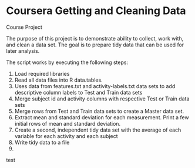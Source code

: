 Coursera Getting and Cleaning Data
==================================

Course Project

The purpose of this project is to demonstrate ability to collect, work with, and clean a data set. The goal is to prepare tidy data that can be used for later analysis. 

The script works by executing the following steps:<br>
1. Load required libraries<br>
2. Read all data files into R data.tables.<br>
3. Uses data from features.txt and activity-labels.txt data sets to add descriptive column labels to Test and Train data sets<br>
4. Merge subject id and activity columns with respective Test or Train data sets<br>
5. Merge rows from Test and Train data sets to create a Master data set.<br>
6. Extract mean and standard deviation for each measurement. Print a few initial rows of mean and standard deviation.<br>
7. Create a second, independent tidy data set with the average of each variable for each activity and each subject<br>
8. Write tidy data to a file<br>
9. 

<table>
  <tr>
    <tc>test</tc>
  </tr>
</table>
